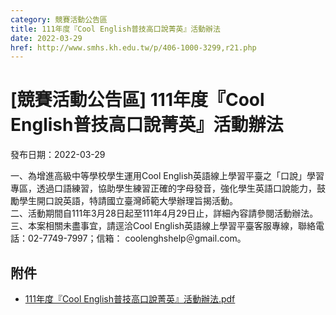 ```yaml
---
category: 競賽活動公告區
title: 111年度『Cool English普技高口說菁英』活動辦法
date: 2022-03-29
href: http://www.smhs.kh.edu.tw/p/406-1000-3299,r21.php
---
```


# [競賽活動公告區] 111年度『Cool English普技高口說菁英』活動辦法

發布日期：2022-03-29

一、為增進高級中等學校學生運用Cool English英語線上學習平臺之「口說」學習專區，透過口語練習，協助學生練習正確的字母發音，強化學生英語口說能力，鼓勵學生開口說英語，特請國立臺灣師範大學辦理旨揭活動。  
二、活動期間自111年3月28日起至111年4月29日止，詳細內容請參閱活動辦法。  
三、本案相關未盡事宜，請逕洽Cool English英語線上學習平臺客服專線，聯絡電話：02-7749-7997；信箱： coolenghshelp＠gmail.com。

## 附件

- [111年度『Cool English普技高口說菁英』活動辦法.pdf](https://www.smhs.kh.edu.tw/var/file/0/1000/attach/1/pta_3062_3749455_49352.pdf)

